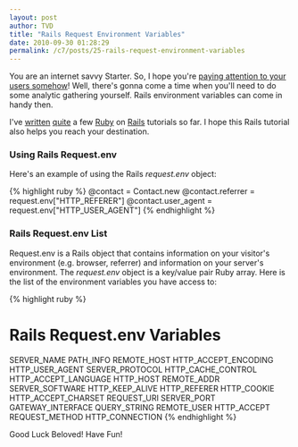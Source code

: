 ```yaml
---
layout: post
author: TVD
title: "Rails Request Environment Variables"
date: 2010-09-30 01:28:29
permalink: /c7/posts/25-rails-request-environment-variables
---
```


You are an internet savvy Starter. So, I hope you're [paying attention to your users somehow][1]! Well, there's gonna come a time when you'll need to do some analytic gathering yourself. Rails environment variables can come in handy then.

I've [written][2] [quite][3] a few [Ruby][4] on [Rails][5] tutorials so far. I hope this Rails tutorial also helps you reach your destination.

### Using Rails Request.env

Here's an example of using the Rails *request.env* object:

{% highlight ruby %}
@contact = Contact.new
@contact.referrer = request.env["HTTP_REFERER"]
@contact.user_agent = request.env["HTTP_USER_AGENT"]
{% endhighlight %}

### Rails Request.env List

Request.env is a Rails object that contains information on your visitor's environment (e.g. browser, referrer) and information on your server's environment. The *request.env* object is a key/value pair Ruby array. Here is the list of the environment variables you have access to:

{% highlight ruby %}
# Rails Request.env Variables
SERVER_NAME
PATH_INFO
REMOTE_HOST
HTTP_ACCEPT_ENCODING
HTTP_USER_AGENT
SERVER_PROTOCOL
HTTP_CACHE_CONTROL
HTTP_ACCEPT_LANGUAGE
HTTP_HOST
REMOTE_ADDR
SERVER_SOFTWARE
HTTP_KEEP_ALIVE
HTTP_REFERER
HTTP_COOKIE
HTTP_ACCEPT_CHARSET
REQUEST_URI
SERVER_PORT
GATEWAY_INTERFACE
QUERY_STRING
REMOTE_USER
HTTP_ACCEPT
REQUEST_METHOD
HTTP_CONNECTION
{% endhighlight %}

Good Luck Beloved! Have Fun!


  [1]: http://www.google.com/analytics/
  [2]: https://techoctave.com/c7/posts/10-scream-seo-karma-with-a-google-sitemap-for-your-rails-blog
  [3]: https://techoctave.com/c7/posts/16-how-to-host-a-rails-app-with-phusion-passenger-for-nginx
  [4]: https://techoctave.com/c7/posts/21-learn-how-to-use-jquery-in-your-ruby-on-rails-app
  [5]: https://techoctave.com/c7/posts/23-rails-date-formats

